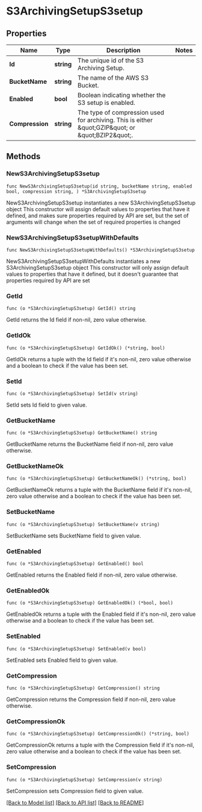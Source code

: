 # S3ArchivingSetupS3setup

## Properties

Name | Type | Description | Notes
------------ | ------------- | ------------- | -------------
**Id** | **string** | The unique id of the S3 Archiving Setup. | 
**BucketName** | **string** | The name of the AWS S3 Bucket. | 
**Enabled** | **bool** | Boolean indicating whether the S3 setup is enabled. | 
**Compression** | **string** | The type of compression used for archiving. This is either \&quot;GZIP\&quot; or \&quot;BZIP2\&quot;. | 

## Methods

### NewS3ArchivingSetupS3setup

`func NewS3ArchivingSetupS3setup(id string, bucketName string, enabled bool, compression string, ) *S3ArchivingSetupS3setup`

NewS3ArchivingSetupS3setup instantiates a new S3ArchivingSetupS3setup object
This constructor will assign default values to properties that have it defined,
and makes sure properties required by API are set, but the set of arguments
will change when the set of required properties is changed

### NewS3ArchivingSetupS3setupWithDefaults

`func NewS3ArchivingSetupS3setupWithDefaults() *S3ArchivingSetupS3setup`

NewS3ArchivingSetupS3setupWithDefaults instantiates a new S3ArchivingSetupS3setup object
This constructor will only assign default values to properties that have it defined,
but it doesn't guarantee that properties required by API are set

### GetId

`func (o *S3ArchivingSetupS3setup) GetId() string`

GetId returns the Id field if non-nil, zero value otherwise.

### GetIdOk

`func (o *S3ArchivingSetupS3setup) GetIdOk() (*string, bool)`

GetIdOk returns a tuple with the Id field if it's non-nil, zero value otherwise
and a boolean to check if the value has been set.

### SetId

`func (o *S3ArchivingSetupS3setup) SetId(v string)`

SetId sets Id field to given value.


### GetBucketName

`func (o *S3ArchivingSetupS3setup) GetBucketName() string`

GetBucketName returns the BucketName field if non-nil, zero value otherwise.

### GetBucketNameOk

`func (o *S3ArchivingSetupS3setup) GetBucketNameOk() (*string, bool)`

GetBucketNameOk returns a tuple with the BucketName field if it's non-nil, zero value otherwise
and a boolean to check if the value has been set.

### SetBucketName

`func (o *S3ArchivingSetupS3setup) SetBucketName(v string)`

SetBucketName sets BucketName field to given value.


### GetEnabled

`func (o *S3ArchivingSetupS3setup) GetEnabled() bool`

GetEnabled returns the Enabled field if non-nil, zero value otherwise.

### GetEnabledOk

`func (o *S3ArchivingSetupS3setup) GetEnabledOk() (*bool, bool)`

GetEnabledOk returns a tuple with the Enabled field if it's non-nil, zero value otherwise
and a boolean to check if the value has been set.

### SetEnabled

`func (o *S3ArchivingSetupS3setup) SetEnabled(v bool)`

SetEnabled sets Enabled field to given value.


### GetCompression

`func (o *S3ArchivingSetupS3setup) GetCompression() string`

GetCompression returns the Compression field if non-nil, zero value otherwise.

### GetCompressionOk

`func (o *S3ArchivingSetupS3setup) GetCompressionOk() (*string, bool)`

GetCompressionOk returns a tuple with the Compression field if it's non-nil, zero value otherwise
and a boolean to check if the value has been set.

### SetCompression

`func (o *S3ArchivingSetupS3setup) SetCompression(v string)`

SetCompression sets Compression field to given value.



[[Back to Model list]](../README.md#documentation-for-models) [[Back to API list]](../README.md#documentation-for-api-endpoints) [[Back to README]](../README.md)



